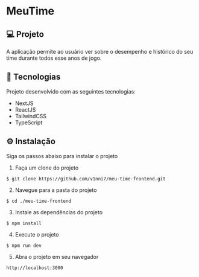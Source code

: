 <p align="center">
  <h1>MeuTime</h1>
</p>

## 💻 Projeto

A aplicação permite ao usuário ver sobre o desempenho e histórico do seu time durante todos esse anos de jogo.

## 🚀 Tecnologias

Projeto desenvolvido com as seguintes tecnologias:

<ul>
  <li>NextJS</li>
  <li>ReactJS</li>
  <li>TailwindCSS</li>
  <li>TypeScript</li>
</ul>

## ⚙️ Instalação

Siga os passos abaixo para instalar o projeto

1. Faça um clone do projeto
```
$ git clone https://github.com/v1nni7/meu-time-frontend.git
```

2. Navegue para a pasta do projeto
```
$ cd ./meu-time-frontend
```

3. Instale as dependências do projeto
```
$ npm install
```

4. Execute o projeto
```
$ npm run dev
```

5. Abra o projeto em seu navegador
```
http://localhost:3000
```
